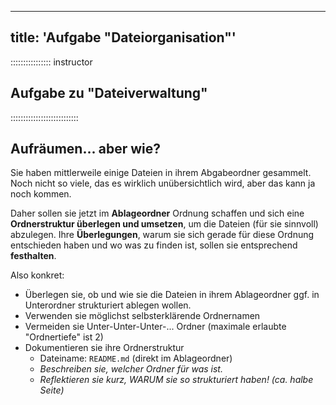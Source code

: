 
---
title: 'Aufgabe "Dateiorganisation"'
---

:::::::::::::::: instructor
## Aufgabe zu "Dateiverwaltung"
:::::::::::::::::::::::::::


## Aufräumen... aber wie?

Sie haben mittlerweile einige Dateien in ihrem Abgabeordner gesammelt. 
Noch nicht so viele, das es wirklich unübersichtlich wird, aber das kann ja noch kommen.

Daher sollen sie jetzt im **Ablageordner** Ordnung schaffen und sich eine **Ordnerstruktur überlegen und umsetzen**, um die Dateien (für sie sinnvoll) abzulegen. 
Ihre **Überlegungen**, warum sie sich gerade für diese Ordnung entschieden haben und wo was zu finden ist, sollen sie entsprechend **festhalten**. 


Also konkret:

- Überlegen sie, ob und wie sie die Dateien in ihrem Ablageordner ggf. in Unterordner strukturiert ablegen wollen.
- Verwenden sie möglichst selbsterklärende Ordnernamen
- Vermeiden sie Unter-Unter-Unter-... Ordner (maximale erlaubte "Ordnertiefe" ist 2)
- Dokumentieren sie ihre Ordnerstruktur
  - Dateiname: `README.md` (direkt im Ablageordner)
  - *Beschreiben sie, welcher Ordner für was ist.*
  - *Reflektieren sie kurz, WARUM sie so strukturiert haben! (ca. halbe Seite)*


